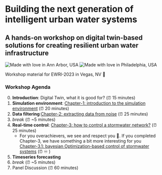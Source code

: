 # Building the next generation of intelligent urban water systems
## A hands-on workshop on digital twin-based solutions for creating resilient urban water infrastructure

![Made with love in Ann Arbor, USA](https://madewithlove.now.sh/us?heart=true&text=Ann+Arbor)
![Made with love in Philadelphia, USA](https://madewithlove.now.sh/us?heart=true&text=Philadelphia)


Workshop material for EWRI-2023 in Vegas, NV 🪩

### Workshop Agenda

0. **Introduction**: Digital Twin, what it is good for? (⏰ 15 minutes)
1. **Simulation environment**: [Chapter-1: introduction to the simulation environment](https://colab.research.google.com/github/abhiramm7/ewri2023_DigitalWater101/blob/main/Chapter_1_Simulation_Sandbox.ipynb)  (⏰ 20 minutes)
2. **Data filtering**:[Chapter-2: extracting data from noise](https://colab.research.google.com/github/abhiramm7/ewri2023_DigitalWater101/blob/main/Chapter_2_Data_Filtering.ipynb) (⏰ 25 minutes)
3. *break*  (⏰ ~5 minutes)
4. **Real-time control**: [Chapter-3: how to control a stormwater network?](https://colab.research.google.com/github/abhiramm7/ewri2023_DigitalWater101/blob/main/Chapter_3_0_RTC.ipynb) (⏰ 25 minutes)
    - For you overachievers, we see and respect you 🫶. If you completed Chapter-3, we have something a bit more interesting for you [Chapter-3.1: bayesian Optimization-based control of stormwater systems](https://colab.research.google.com/github/abhiramm7/ewri2023_DigitalWater101/blob/main/Chapter_3_1_RTC_Advanced.ipynb) (⏰ ♾️  )
5. **Timeseries forecasting**
5. *break*  (⏰ ~5 minutes)
7. Panel Discussion  (⏰ 60 minutes)
